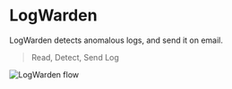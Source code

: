 # LogWarden
LogWarden detects anomalous logs, and send it on email.
> Read, Detect, Send Log

![LogWarden flow](https://github.com/qj0r9j0vc2/LogWarden/assets/59428479/ed5ca534-5934-41dd-bba6-8d91b1f1c561)
